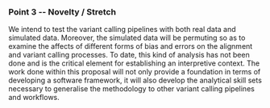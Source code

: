 ### Point 3 -- Novelty / Stretch

We intend to test the variant calling pipelines with both real data and simulated data. Moreover, the simulated data will be permuting so as to examine the affects of different forms of bias and errors on the alignment and variant calling processes. To date, this kind of analysis has not been done and is the critical element for establishing an interpretive context. The work done within this proposal will not only provide a foundation in terms of developing a software framework, it will also develop the analytical skill sets necessary to generalise the methodology to other variant calling pipelines and workflows.
